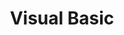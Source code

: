 ---
logohandle: microsoft_vb
sort: visualbasic
tags:
- microsoft
- programming_language
title: Visual Basic
website: https://docs.microsoft.com/en-us/dotnet/visual-basic/
wikipedia: https://en.wikipedia.org/wiki/Visual_Basic
---